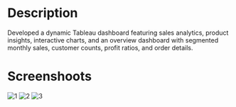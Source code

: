# Description
Developed a dynamic Tableau dashboard featuring sales analytics, product insights, interactive charts, and an overview dashboard with segmented monthly sales, customer counts, profit ratios, and order details.

# Screenshoots
![1](https://github.com/Marwaa-Samir/Analysis-of-super-store-data-using-tableau/assets/156473237/9565ba65-672a-4712-8dd5-1514202c42aa)
![2](https://github.com/Marwaa-Samir/Analysis-of-super-store-data-using-tableau/assets/156473237/82a8e68a-0f7e-4bb3-b9e7-6f89eea3231f)
![3](https://github.com/Marwaa-Samir/Analysis-of-super-store-data-using-tableau/assets/156473237/a53d17a5-54ef-44d3-95d7-771bc3cb1715)
